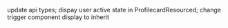 update api types; dispay user active state in ProfilecardResourced; change trigger component display to inherit